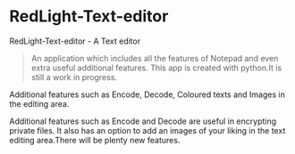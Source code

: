# RedLight-Text-editor

RedLight-Text-editor - A Text editor

>An application which includes all the features of Notepad and even extra useful additional features.
This app is created with python.It is still a work in progress.

Additional features such as Encode, Decode, Coloured texts and  Images in the editing area.

Additional features such as Encode and Decode are useful in encrypting private files. It also has an option to add an images of your
liking in the text editing area.There will be plenty new features.



